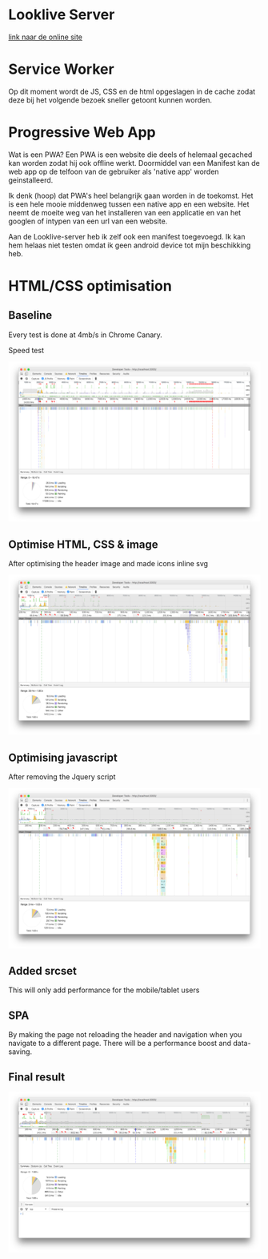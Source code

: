 # Looklive Server

[link naar de online site](https://leandervanbaekel.nl)

# Service Worker

Op dit moment wordt de JS, CSS en de html opgeslagen in de cache zodat deze bij het volgende bezoek sneller getoont kunnen worden.


# Progressive Web App

Wat is een PWA? Een PWA is een website die deels of helemaal gecached kan worden zodat hij ook offline werkt. Doormiddel van een Manifest kan de web app op de telfoon van de gebruiker als 'native app' worden geinstalleerd. 

Ik denk (hoop) dat PWA's heel belangrijk gaan worden in de toekomst. Het is een hele mooie middenweg tussen een native app en een website. Het neemt de moeite weg van het installeren van een applicatie en van het googlen of intypen van een url van een website. 

Aan de Looklive-server heb ik zelf ook een manifest toegevoegd. Ik kan hem helaas niet testen omdat ik geen android device tot mijn beschikking heb.

# HTML/CSS optimisation

## Baseline

Every test is done at 4mb/s in Chrome Canary.

Speed test

![Feed baseline](/screenshots/1base.png)



## Optimise HTML, CSS & image

After optimising the header image and made icons inline svg

![After optimising CSS HTML and imag](/screenshots/2html:css:img.png)



## Optimising javascript

After removing the Jquery script

![Jquery removed](/screenshots/3jquery.png)



## Added srcset

This will only add performance for the mobile/tablet users



## SPA

By making the page not reloading the header and navigation when you navigate to a different page. There will be a performance boost and data-saving.


## Final result

![Final result](/screenshots/final.png)




